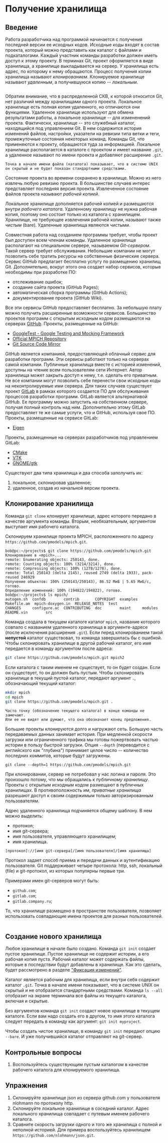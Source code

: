 # Получение хранилища


## Введение

Работа разработчика над программой начинается с получения последней версии ее исходных кодов.
Исходные коды входят в состав проекта, который можно представить как каталог с файлами и подкаталогами.
Каждый участник команды разработки должен иметь доступ к этому проекту.
В терминах Git, проект оформляется в виде хранилища, а хранилище выкладывается на сервер.
У хранилища есть адрес, по которому к нему обращаются.
Процесс получения копии хранилища называют *клонированием*.
Клонируемое хранилище называют *удаленным*, а получившуюся копию -- *локальным*.
<!-- Дополнительно, она извлекает рабочую копию последних версий файлов. -->

```{figure} ./images/local-remote-repo.png
```

<!-- Каталог хранилища -->
Обратим внимание, что в распределенной СКВ, к которой относится Git, нет различий между хранилищами одного проекта.
Локальное хранилище есть полная копия удаленного, но отличаются они функциями.
Удаленное хранилище используют для обмена результатами работы, а локальное хранилище -- для измененений проекта.
Фактически, хранилище -- это служебный каталог, находящийся под управлением Git.
В нем содержится история изменений файлов, настройки, указатели на ревизии типа ветки и теги, промежуточные состояния некоторых команд.
Команды Git, что применяются к проекту, обращаются туда за информацией.
Локальное хранилище располагается в каталоге с проектом и имеет название `.git`, а удаленное называют по имени проекта и добавляют расширение `.git`.

```{note}
Точка в начале имени файла (каталога) показывает, что в системе UNIX он скрытый и не будет показан стандартными средствами.
```

<!-- Рабочая копия -->
Состояние проекта во времени сохранено в хранилище.
Можно из него извлечь любую ревизию проекта.
В большинстве случаев интерес представляет последняя версия проекта.
Извлеченное состояние файлов проекта называют *рабочей копией*.

<!-- Рабочий каталог -->
Локальное хранилище дополняется рабочей копией и размещаются внутри *рабочего каталога*.
Удаленному хранилищу не нужна рабочая копия, поэтому оно состоит только из каталога с хранилищем.
Хранилище, не требующее извлечения рабочей копии, называют также *чистым* (bare).
Удаленные хранилища являются чистыми.

<!-- О GitHub -->
Совместная работа над созданием программы требует, чтобы проект был доступен всем членам команды.
Удаленное хранилище располагают на специальном сервере, называемом *Git-сервером*.
Такой сервер требует обслуживания.
Небольшие компании не могут позволить себе тратить ресурсы на собственные физические сервера.
Сервис GitHub предлагает бесплатно услугу по размещению хранилищ Git.
Дополнительно, вокруг этого она создает набор сервисов, которые необходимы при разработке ПО:
* отслеживание ошибок;
* создание сайта проекта (GitHub Pages);
* автоматическая сборка программы (GitHub Actions);
* документирование проекта (GitHub Wiki).

Все эти сервисы GitHub предоставляет бесплатно.
За небольшую плату можно получить расширенные возможности сервисов.
Большинство проектов программ с открытым исходным кодом размещаются на серверах [GitHub](https://github.com).
Проекты, размещенные на GitHub:
* [GoogleTest - Google Testing and Mocking Framework](https://github.com/google/googletest)
* [Official MPICH Repository](https://github.com/pmodels/mpich)
* [Git Source Code Mirror](https://github.com/git/git)

GitHub является компанией, предоставляющей облачный сервис для разработки программ.
Эти сервисы работают только на серверах самой компании.
Публичные хранилища вместе с историей изменений, доступны на чтение всем пользователям сети Интернет.
Автор хранилища может закрыть доступ к нему, т.е. сделать его приватным.
Не все компании могут позволить себе перенести свои исходные коды на неконтролируемые ими сервера.
Для таких случаев существует проект [GitLab](https://gitlab.com) в рамках которого создается ПО для обслуживания процессов разработки программ.
GitLab является альтернативой GitHub.
Ее программу можно запустить на собственном сервере, получая полный контроль над ним.
Дополнительно этому GitLab предоставляет те же самые услуги, что и GitHub, используя свое ПО.
Проекты, размещенные на сервисе GitLab:
* [Eigen](https://gitlab.com/libeigen/eigen.git)

Проекты, размещенные на серверах разработчиков под управлением GitLab:
* [CMake](https://gitlab.kitware.com/cmake/cmake.git)
* [VTK](https://gitlab.kitware.com/vtk/vtk.git)
* [GNOME/gtk](https://gitlab.gnome.org/GNOME/gtk.git)

<!-- Как заполучить хранилище? -->
Существуют два типа хранилища и два способа заполучить их:
1) локальное, склонировав удаленное;
2) удаленное, создав из начальной версии проекта.


## Клонирование хранилища

<!-- О команде `git clone` -->
Команда `git clone` клонирует хранилище, адрес которого передано в качестве аргумента команды.
Вторым, необязательным, аргументом выступает имя рабочего каталога.

<!-- Пример клонирования удаленного репозитория -->
Склонируем хранилище проекта MPICH, расположенного по адресу `https://github.com/pmodels/mpich.git`.
```console
bob@pc:~/projects$ git clone https://github.com/pmodels/mpich.git
Клонирование в «mpich»...
remote: Enumerating objects: 250143, done.
remote: Counting objects: 100% (3214/3214), done.
remote: Compressing objects: 100% (1278/1278), done.
remote: Total 250143 (delta 2145), reused 2749 (delta 1933), pack-reused 246929
Получение объектов: 100% (250143/250143), 86.52 МиБ | 5.65 МиБ/с, готово.
Определение изменений: 100% (194822/194822), готово.
bob@pc:~/projects$ ls mpich/
autogen.sh  confdb        contrib       COPYRIGHT  examples  Makefile.am  mpich-doxygen.in  RELEASE_NOTES  test
CHANGES     configure.ac  CONTRIBUTING  doc        maint     modules      README.vin        src
```

Команда создала в текущем каталоге каталог `mpich`, название которого совпало с названием удаленного хранилища в аргументе-адресе (после исключения расширения `.git`).
Если перед клонированием такой **непустой** каталог существовал, то команда завершилась бы с ошибкой.
Чтобы склонировать хранилище в другой рабочий каталог, его имя передается в команду аргументом после адреса:
``` bash
git clone https://github.com/pmodels/mpich.git mpich2
```
Если каталога с таким именем не существует, то он будет создан.
Если он существует, то он должен быть пустым.
Чтобы склонировать хранилище в текущий пустой каталог, передают аргумент `.`, обозначающий текущий каталог:
``` bash
mkdir mpich
cd mpich
git clone https://github.com/pmodels/mpich.git .
```

```{warning}
Часто точку (обозначение текущего каталога) в конце команды не замечают.
Или ее не видят или думают, что она обозначает конец предложения.
```

<!-- Клонирование только части истории -->
Большие проекты клонируются долго и нагружают сеть.
Большую часть передаваемых данных занимает история.
При медленной скорости загрузки или ограниченного трафика мы готовы пожертвовать частью истории в пользу быстрой загрузки.
Опция `--depth` (переводится с английского как "глубина") принимает целое число -- количество последних коммитов, которые будут загружены.
```
git clone --depth=1 https://github.com/pmodels/mpich.git
```

При клонировании, сервер не потребовал у нас логина и пароля.
Это произошло потому, что мы обращались к *публичному хранилищу*.
Проекты с открытым исходным кодом размещают в публичных хранилищах.
В противоположность им, *приватные хранилища* разрешают доступ к своим содержимым только авторизированным пользователям.

<!-- Адрес удаленного хранилища -->
Адрес удаленного хранилища подчиняется общему шаблону.
В нем можно выделить:
* протокол;
* имя git-сервера;
* имя пользователя, управляющего хранилищем;
* имя хранилища.

`[протокол]://[имя git-сервера]/[имя пользователя]/[имя хранилища]`

<!-- Про протокол -->
Протокол задает способ приема и передачи данных и аутентификацию пользователя.
Git поддерживает четыре протокола: http, ssh, локальный (file) и git-протокол, из которых популярны первые три.

<!-- Имя сервера -->
Примерами имен git-серверов могут быть:
* `github.com`;
* `gitlab.com`;
* `gitlab.company.ru`;

<!-- Имя пользователя и хранилища -->
То, что хранилище размещено в пространстве пользователя, позволяет использовать совпадающие имена проектов для разных пользователей.

```{figure} ./images/repo-address.png
```


## Создание нового хранилища

<!-- О команде `git init` -->
Любое хранилище в начале было создано.
Команда `git init` создает пустое хранилище.
Пустое хранилище не содержит истории, а его рабочая копия пуста.
Рабочий каталог может содержать файлы, которые в последствии будут добавлены в хранилище.
Как это сделать, будет рассмотрено в разделе ["Фиксация изменений"](commit.md).

Каталог является рабочим для хранилища, если внутри себя содержит каталог `.git`.
Точка в начале имени показывает, что в системе UNIX он скрытый и не отобразится стандартными средствами.
Команда `ls --all` отобразит на экране терминала все файлы из текущего каталога, включая и скрытые.

Без аргументов команда `git init` создаст новое хранилище в текущем каталоге.
Если вам надо создать его в другом, то имя этого каталога следует передать в команду как аргумент: `git init myproject`.

Чтобы создать чистое хранилище, в команду `git init` передают опцию `--bare`.
И уже получившийся каталог отправляют на git-сервер.


## Контрольные вопросы

1. Воспользуйтесь существующим пустым каталогом в качестве рабочего каталога для клонируемого хранилища.


## Упражнения

1. Склонируйте хранилище json из сервера github.com у пользователя nlohmann по протоколу http.
1. Склонируйте локальное хранилище в соседний каталог.
   Адрес локального хранилища совпадает с путевым именем рабочего каталога.
1. Сравните скорость загрузки одного и того же хранилища с полной и неполной историей.
   Для примера воспользуйтесь хранилищем `https://github.com/nlohmann/json.git`.

